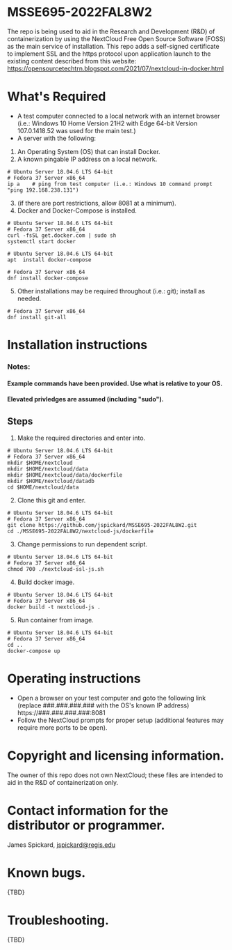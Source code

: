 # MSSE695-2022FAL8W2
The repo is being used to aid in the Research and Development (R&D) of containerization by using the NextCloud Free Open Source Software (FOSS) as the main service of installation. This repo adds a self-signed certificate to implement SSL and the https protocol upon application launch to the existing content described from this website:
https://opensourcetechtrn.blogspot.com/2021/07/nextcloud-in-docker.html

# What's Required
- A test computer connected to a local network with an internet browser (i.e.: Windows 10 Home Version 21H2 with Edge 64-bit Version 107.0.1418.52 was used for the main test.)
- A server with the following:
1.  An Operating System (OS) that can install Docker.
2.  A known pingable IP address on a local network.
```shell
# Ubuntu Server 18.04.6 LTS 64-bit
# Fedora 37 Server x86_64 
ip a    # ping from test computer (i.e.: Windows 10 command prompt "ping 192.168.238.131")
```
3.  (if there are port restrictions, allow 8081 at a minimum).
4. Docker and Docker-Compose is installed.
```shell
# Ubuntu Server 18.04.6 LTS 64-bit
# Fedora 37 Server x86_64 
curl -fsSL get.docker.com | sudo sh
systemctl start docker

# Ubuntu Server 18.04.6 LTS 64-bit
apt  install docker-compose

# Fedora 37 Server x86_64 
dnf install docker-compose
```
5. Other installations may be required throughout (i.e.: git); install as needed.
```shell
# Fedora 37 Server x86_64 
dnf install git-all
```

# Installation instructions
### Notes: 
#### Example commands have been provided. Use what is relative to your OS. 
#### Elevated privledges are assumed (including "sudo"). 
## Steps
1. Make the required directories and enter into.
```shell
# Ubuntu Server 18.04.6 LTS 64-bit
# Fedora 37 Server x86_64 
mkdir $HOME/nextcloud
mkdir $HOME/nextcloud/data
mkdir $HOME/nextcloud/data/dockerfile
mkdir $HOME/nextcloud/datadb
cd $HOME/nextcloud/data
```
2. Clone this git and enter.
```shell
# Ubuntu Server 18.04.6 LTS 64-bit
# Fedora 37 Server x86_64 
git clone https://github.com/jspickard/MSSE695-2022FAL8W2.git
cd ./MSSE695-2022FAL8W2/nextcloud-js/dockerfile
```
3. Change permissions to run dependent script.
```shell
# Ubuntu Server 18.04.6 LTS 64-bit
# Fedora 37 Server x86_64 
chmod 700 ./nextcloud-ssl-js.sh
```
4. Build docker image.
```shell
# Ubuntu Server 18.04.6 LTS 64-bit
# Fedora 37 Server x86_64 
docker build -t nextcloud-js .
```
5. Run container from image.
```shell
# Ubuntu Server 18.04.6 LTS 64-bit
# Fedora 37 Server x86_64 
cd ..
docker-compose up
```

# Operating instructions
- Open a browser on your test computer and goto the following link (replace ###.###.###.### with the OS's known IP address)
https://###.###.###.###:8081
- Follow the NextCloud prompts for proper setup (additional features may require more ports to be open).

# Copyright and licensing information.
The owner of this repo does not own NextCloud; these files are intended to aid in the R&D of containerization only.

# Contact information for the distributor or programmer.
James Spickard, jspickard@regis.edu

# Known bugs.
{TBD}

# Troubleshooting.
{TBD}